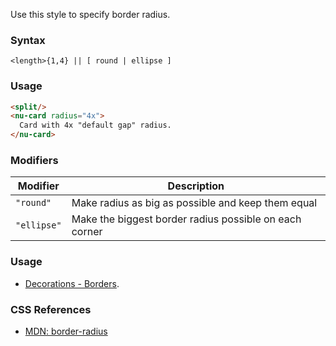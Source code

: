 Use this style to specify border radius.

### Syntax

```
<length>{1,4} || [ round | ellipse ]
```

### Usage

```html
<split/>
<nu-card radius="4x">
  Card with 4x "default gap" radius.
</nu-card>
```

### Modifiers

|Modifier|Description|
|----|----|
|`"round"`|Make radius as big as possible and keep them equal|
|`"ellipse"`|Make the biggest border radius possible on each corner|

### Usage

* [Decorations - Borders](../../storybook/decorations/borders.md).

### CSS References

* [MDN: border-radius](!https://developer.mozilla.org/en-US/docs/Web/CSS/border-radius)
